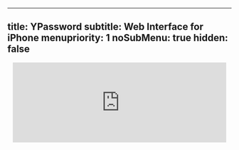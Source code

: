 ----- 
title: YPassword
subtitle: Web Interface for iPhone
menupriority: 1
noSubMenu: true
hidden: false
-----
<div style="text-align: center">
<iframe src="http://web.me.com/yann.esposito/YPassword.old" width="480" height="180" frameborder="0" scrolling="no">
en:  <p>Your browser does not support <code>iframes</code>.</p>
fr:  <p>Votre navigateur ne supporte pas les <code>iframes</code>.</p>
</iframe>
</div>
